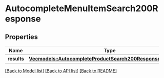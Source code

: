 # AutocompleteMenuItemSearch200Response

## Properties

Name | Type | Description | Notes
------------ | ------------- | ------------- | -------------
**results** | [**Vec<models::AutocompleteProductSearch200ResponseResultsInner>**](autocompleteProductSearch_200_response_results_inner.md) |  | 

[[Back to Model list]](../README.md#documentation-for-models) [[Back to API list]](../README.md#documentation-for-api-endpoints) [[Back to README]](../README.md)


